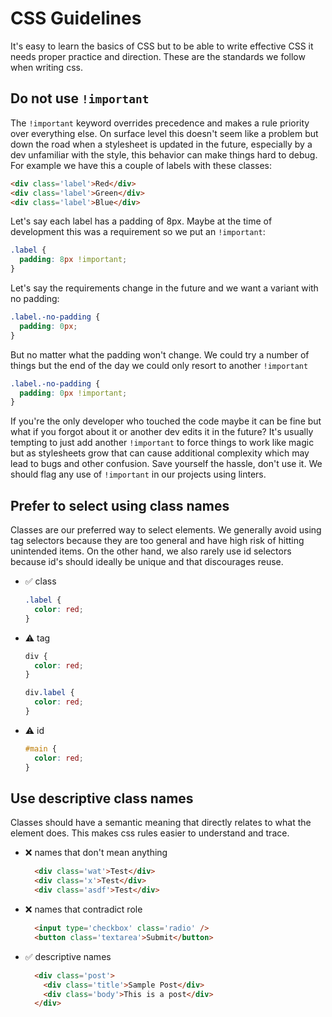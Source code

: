 # CSS Guidelines

It's easy to learn the basics of CSS but to be able to write effective CSS it needs proper practice and direction. These are the standards we follow when writing css.

## Do not use `!important`

The `!important` keyword overrides precedence and makes a rule priority over everything else. On surface level this doesn't seem like a problem but down the road when a stylesheet is updated in the future, especially by a dev unfamiliar with the style, this behavior can make things hard to debug. For example we have this a couple of labels with these classes:
```html
<div class='label'>Red</div>
<div class='label'>Green</div>
<div class='label'>Blue</div>
```

Let's say each label has a padding of 8px. Maybe at the time of development this was a requirement so we put an `!important`:
```css
.label {
  padding: 8px !important;
}
```

Let's say the requirements change in the future and we want a variant with no padding:
```css
.label.-no-padding {
  padding: 0px;
}
```

But no matter what the padding won't change. We could try a number of things but the end of the day we could only resort to another `!important`
```css
.label.-no-padding {
  padding: 0px !important;
}
```

If you're the only developer who touched the code maybe it can be fine but what if you forgot about it or another dev edits it in the future? It's usually tempting to just add another `!important` to force things to work like magic but as stylesheets grow that can cause additional complexity which may lead to bugs and other confusion. Save yourself the hassle, don't use it. We should flag any use of `!important` in our projects using linters.

## Prefer to select using class names

Classes are our preferred way to select elements. We generally avoid using tag selectors because they are too general and have high risk of hitting unintended items. On the other hand, we also rarely use id selectors because id's should ideally be unique and that discourages reuse.

- ✅ class
  ```css
  .label {
    color: red;
  }
  ```
- ⚠️  tag
  ```css
  div {
    color: red;
  }

  div.label {
    color: red;
  }
  ```
- ⚠️  id
  ```css
  #main {
    color: red;
  }
  ```

## Use descriptive class names

Classes should have a semantic meaning that directly relates to what the element does. This makes css rules easier to understand and trace.
- ❌ names that don't mean anything
  ```html
    <div class='wat'>Test</div>
    <div class='x'>Test</div>
    <div class='asdf'>Test</div>
  ```
- ❌ names that contradict role
  ```html
    <input type='checkbox' class='radio' />
    <button class='textarea'>Submit</button>
  ```
- ✅ descriptive names
  ```html
    <div class='post'>
      <div class='title'>Sample Post</div>
      <div class='body'>This is a post</div>
    </div>
  ```
